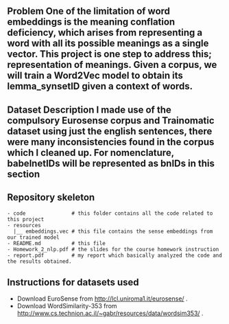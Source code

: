 ## Problem One of the limitation of word embeddings is the meaning conflation deficiency, which arises from representing a word with all its possible meanings as a single vector. This project is one step to address this; representation of meanings. Given a corpus, we will train a Word2Vec model to obtain its lemma_synsetID given a context of words.

## Dataset Description I made use of the compulsory Eurosense corpus and Trainomatic dataset using just the english sentences, there were many inconsistencies found in the corpus which I cleaned up. For nomenclature, babelnetIDs will be represented as bnIDs in this section

## Repository skeleton
```
- code               # this folder contains all the code related to this project
- resources
  |__ embeddings.vec # this file contains the sense embeddings from our trained model
- README.md          # this file
- Homework_2_nlp.pdf # the slides for the course homework instruction
- report.pdf         # my report which basically analyzed the code and the results obtained.
```
## Instructions for datasets used 
- Download EuroSense from http://lcl.uniroma1.it/eurosense/ . 
- Download WordSimilarity-353 from http://www.cs.technion.ac.il/~gabr/resources/data/wordsim353/ .
